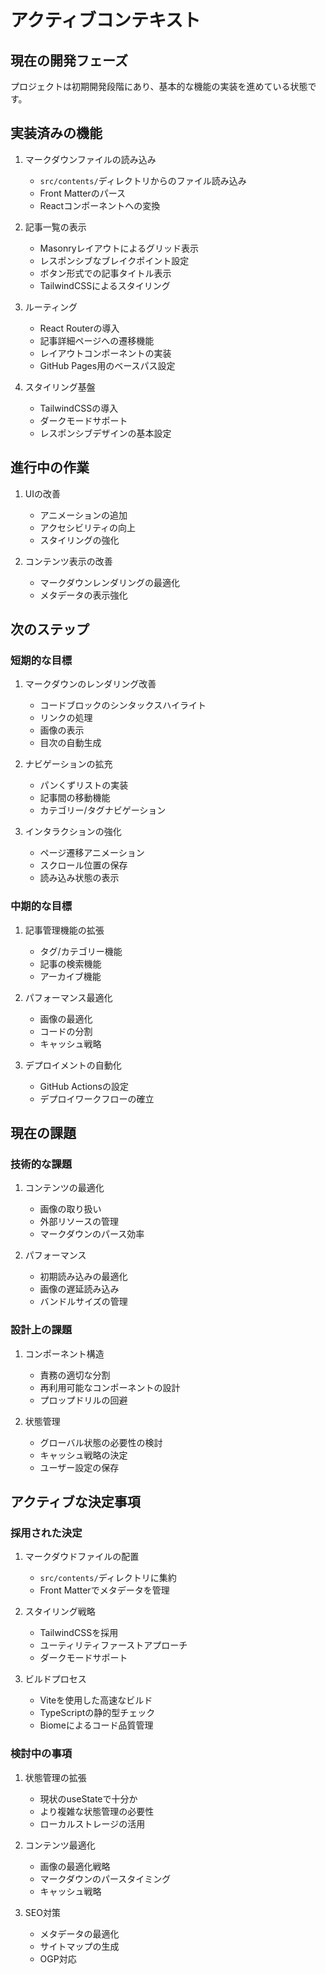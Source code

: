 # アクティブコンテキスト

## 現在の開発フェーズ
プロジェクトは初期開発段階にあり、基本的な機能の実装を進めている状態です。

## 実装済みの機能
1. マークダウンファイルの読み込み
   - `src/contents/`ディレクトリからのファイル読み込み
   - Front Matterのパース
   - Reactコンポーネントへの変換

2. 記事一覧の表示
   - Masonryレイアウトによるグリッド表示
   - レスポンシブなブレイクポイント設定
   - ボタン形式での記事タイトル表示
   - TailwindCSSによるスタイリング

3. ルーティング
   - React Routerの導入
   - 記事詳細ページへの遷移機能
   - レイアウトコンポーネントの実装
   - GitHub Pages用のベースパス設定

4. スタイリング基盤
   - TailwindCSSの導入
   - ダークモードサポート
   - レスポンシブデザインの基本設定

## 進行中の作業
1. UIの改善
   - アニメーションの追加
   - アクセシビリティの向上
   - スタイリングの強化

2. コンテンツ表示の改善
   - マークダウンレンダリングの最適化
   - メタデータの表示強化

## 次のステップ

### 短期的な目標
1. マークダウンのレンダリング改善
   - コードブロックのシンタックスハイライト
   - リンクの処理
   - 画像の表示
   - 目次の自動生成

2. ナビゲーションの拡充
   - パンくずリストの実装
   - 記事間の移動機能
   - カテゴリー/タグナビゲーション

3. インタラクションの強化
   - ページ遷移アニメーション
   - スクロール位置の保存
   - 読み込み状態の表示

### 中期的な目標
1. 記事管理機能の拡張
   - タグ/カテゴリー機能
   - 記事の検索機能
   - アーカイブ機能

2. パフォーマンス最適化
   - 画像の最適化
   - コードの分割
   - キャッシュ戦略

3. デプロイメントの自動化
   - GitHub Actionsの設定
   - デプロイワークフローの確立

## 現在の課題

### 技術的な課題
1. コンテンツの最適化
   - 画像の取り扱い
   - 外部リソースの管理
   - マークダウンのパース効率

2. パフォーマンス
   - 初期読み込みの最適化
   - 画像の遅延読み込み
   - バンドルサイズの管理

### 設計上の課題
1. コンポーネント構造
   - 責務の適切な分割
   - 再利用可能なコンポーネントの設計
   - プロップドリルの回避

2. 状態管理
   - グローバル状態の必要性の検討
   - キャッシュ戦略の決定
   - ユーザー設定の保存

## アクティブな決定事項

### 採用された決定
1. マークダウドファイルの配置
   - `src/contents/`ディレクトリに集約
   - Front Matterでメタデータを管理

2. スタイリング戦略
   - TailwindCSSを採用
   - ユーティリティファーストアプローチ
   - ダークモードサポート

3. ビルドプロセス
   - Viteを使用した高速なビルド
   - TypeScriptの静的型チェック
   - Biomeによるコード品質管理

### 検討中の事項
1. 状態管理の拡張
   - 現状のuseStateで十分か
   - より複雑な状態管理の必要性
   - ローカルストレージの活用

2. コンテンツ最適化
   - 画像の最適化戦略
   - マークダウンのパースタイミング
   - キャッシュ戦略

3. SEO対策
   - メタデータの最適化
   - サイトマップの生成
   - OGP対応
